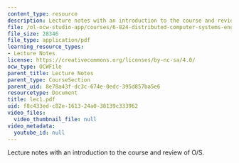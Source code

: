 ```yaml
---
content_type: resource
description: Lecture notes with an introduction to the course and review of O/S.
file: /ol-ocw-studio-app/courses/6-824-distributed-computer-systems-engineering-spring-2006/f8c433edc82e161324a038139c333962_lec1.pdf
file_size: 28346
file_type: application/pdf
learning_resource_types:
- Lecture Notes
license: https://creativecommons.org/licenses/by-nc-sa/4.0/
ocw_type: OCWFile
parent_title: Lecture Notes
parent_type: CourseSection
parent_uid: 8e78a43f-dc3c-674e-0edc-395d857ba5e6
resourcetype: Document
title: lec1.pdf
uid: f8c433ed-c82e-1613-24a0-38139c333962
video_files:
  video_thumbnail_file: null
video_metadata:
  youtube_id: null
---
```

Lecture notes with an introduction to the course and review of O/S.